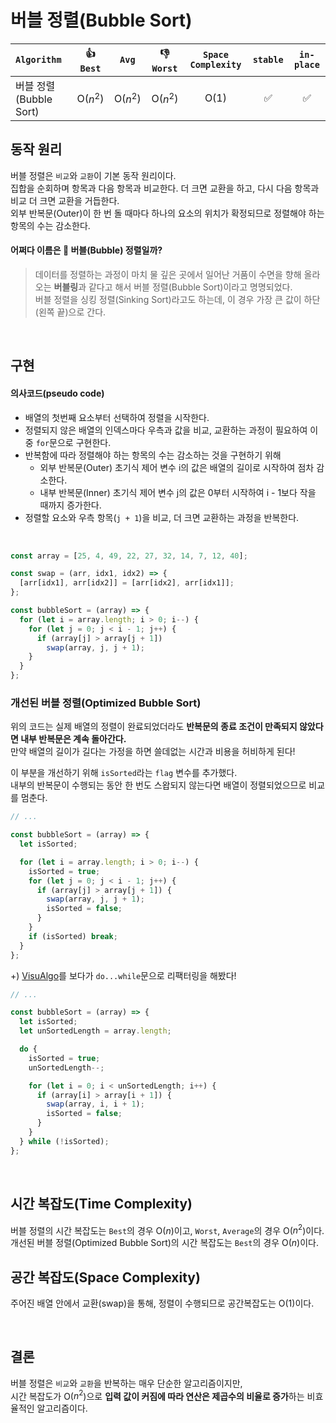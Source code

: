 # 버블 정렬(Bubble Sort)  

| `Algorithm` | :thumbsup: `Best` | `Avg` | :thumbsdown: `Worst` | `Space Complexity` | `stable`| `in-place` |
| :---      |   :----:  |   :----:   |   :----:   |   :----:   |   :----:   |   :----:   |
| 버블 정렬(Bubble Sort) | O($n^2$) | O($n^2$) | O($n^2$) | O(1) | :white_check_mark: | :white_check_mark: |

## 동작 원리 

버블 정렬은 `비교`와 `교환`이 기본 동작 원리이다.  
집합을 순회하며 항목과 다음 항목과 비교한다. 더 크면 교환을 하고, 다시 다음 항목과 비교 더 크면 교환을 거듭한다.   
외부 반복문(Outer)이 한 번 돌 때마다 하나의 요소의 위치가 확정되므로 정렬해야 하는 항목의 수는 감소한다. 

#### 어쩌다 이름은 🫧 버블(Bubble) 정렬일까?  
> 데이터를 정렬하는 과정이 마치 물 깊은 곳에서 일어난 거품이 수면을 향해 올라오는 **버블링**과 같다고 해서 버블 정렬(Bubble Sort)이라고 명명되었다.   
> 버블 정렬을 싱킹 정렬(Sinking Sort)라고도 하는데, 이 경우 가장 큰 값이 하단(왼쪽 끝)으로 간다.   

<br>

## 구현 
#### 의사코드(pseudo code)
- 배열의 첫번째 요소부터 선택하여 정렬을 시작한다.
- 정렬되지 않은 배열의 인덱스마다 우측과 값을 비교, 교환하는 과정이 필요하여 이중 `for`문으로 구현한다.
- 반복함에 따라 정렬해야 하는 항목의 수는 감소하는 것을 구현하기 위해 
    - 외부 반복문(Outer) 초기식 제어 변수 i의 값은 배열의 길이로 시작하여 점차 감소한다. 
    - 내부 반복문(Inner) 초기식 제어 변수 j의 값은 0부터 시작하여 i - 1보다 작을 때까지 증가한다. 
- 정렬할 요소와 우측 항목(`j + 1`)을 비교, 더 크면 교환하는 과정을 반복한다.  

<br>

```js
const array = [25, 4, 49, 22, 27, 32, 14, 7, 12, 40];

const swap = (arr, idx1, idx2) => {
  [arr[idx1], arr[idx2]] = [arr[idx2], arr[idx1]];
};

const bubbleSort = (array) => {
  for (let i = array.length; i > 0; i--) {
    for (let j = 0; j < i - 1; j++) {
      if (array[j] > array[j + 1]) 
        swap(array, j, j + 1);
    }
  }
};
```

### 개선된 버블 정렬(Optimized Bubble Sort) 
위의 코드는 실제 배열의 정렬이 완료되었더라도 **반복문의 종료 조건이 만족되지 않았다면 내부 반복문은 계속 돌아간다.**   
만약 배열의 길이가 길다는 가정을 하면 쓸데없는 시간과 비용을 허비하게 된다!  

이 부분을 개선하기 위해 `isSorted`라는 `flag` 변수를 추가했다.  
내부의 반복문이 수행되는 동안 한 번도 스왑되지 않는다면 배열이 정렬되었으므로 비교를 멈춘다. 

```js
// ...

const bubbleSort = (array) => {
  let isSorted;

  for (let i = array.length; i > 0; i--) {
    isSorted = true;
    for (let j = 0; j < i - 1; j++) {
      if (array[j] > array[j + 1]) {
        swap(array, j, j + 1);
        isSorted = false;
      }
    }
    if (isSorted) break;
  }
};
```

+) [VisuAlgo](https://visualgo.net/en/sorting)를 보다가 `do...while`문으로 리팩터링을 해봤다! 

```js
// ...

const bubbleSort = (array) => {
  let isSorted;
  let unSortedLength = array.length;

  do {
    isSorted = true;
    unSortedLength--;

    for (let i = 0; i < unSortedLength; i++) {
      if (array[i] > array[i + 1]) {
        swap(array, i, i + 1);
        isSorted = false;
      }
    }
  } while (!isSorted);
};
```

<br>

## 시간 복잡도(Time Complexity)

버블 정렬의 시간 복잡도는 `Best`의 경우 O($n$)이고, `Worst`, `Average`의 경우 O($n^2$)이다.  
개선된 버블 정렬(Optimized Bubble Sort)의 시간 복잡도는 `Best`의 경우 O($n$)이다. 

## 공간 복잡도(Space Complexity)
주어진 배열 안에서 교환(swap)을 통해, 정렬이 수행되므로 공간복잡도는 O(1)이다.

<br>

## 결론 
버블 정렬은 `비교`와 `교환`을 반복하는 매우 단순한 알고리즘이지만,   
시간 복잡도가 O($n^2$)으로 **입력 값이 커짐에 따라 연산은 제곱수의 비율로 증가**하는 비효율적인 알고리즘이다. 
